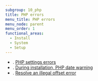 ```yaml
---
subgroup: 10_php
title: PHP errors
menu_title: PHP errors
menu_node: parent
menu_order: 1
functional_areas:
  - Install
  - System
  - Setup
---
```


*  . [PHP settings errors](https://support.magento.com/hc/en-us/articles/360034599631)
*  . [During installation, PHP date warning](https://support.magento.com/hc/en-us/articles/360034610051)
*  . [Resolve an illegal offset error](https://support.magento.com/hc/en-us/articles/360034597391)
